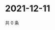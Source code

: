 # 2021-12-11

共 0 条

<!-- BEGIN WEIBO -->
<!-- 最后更新时间 Sat Dec 11 2021 23:08:31 GMT+0800 (China Standard Time) -->

<!-- END WEIBO -->
